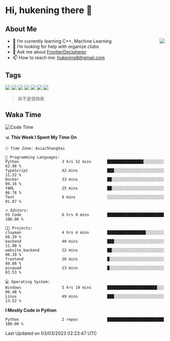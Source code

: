 # Hi, hukening there 👋

## About Me

<a href="#">
  <img align="right" src="https://github-readme-stats-git-masterrstaa-rickstaa.vercel.app/api?username=Tokyo469&count_private=true&show_icons=true&bg_color=15,f2f7fd,E0EAFC" />
</a>

- 🌱 I’m currently learning C++, Machine Learning
- 🤔 I’m looking for help with organize clubs
- 💬 Ask me about [FrontierDecipherer](https://github.com/FrontierDecipherer)
- 📫 How to reach me: hukening8@gmail.com

## Tags

![](https://img.shields.io/badge/-Python-3e74a2?style=flat-square&logo=Python&logoColor=fff)
![](https://img.shields.io/badge/-C++-00579c?style=flat-square&logo=cplusplus&logoColor=fff)
![](https://img.shields.io/badge/-Node.js-339933?style=flat-square&logo=Node.js&logoColor=fff)
![](https://img.shields.io/badge/-React-2d98ce?style=flat-square&logo=React&logoColor=fff)
![](https://img.shields.io/badge/-Linux-000000?style=flat-square&logo=Linux&logoColor=fff)
![](https://img.shields.io/badge/-MySQL-4479A1?style=flat-square&logo=MySQL&logoColor=fff)
![](https://img.shields.io/badge/-MongoDB-47A248?style=flat-square&logo=MongoDB&logoColor=fff)

> 并不是很熟练

## Waka Time

<!--START_SECTION:waka-->
![Code Time](http://img.shields.io/badge/Code%20Time-161%20hrs%2032%20mins-blue)

📊 **This Week I Spent My Time On** 

```text
🕑︎ Time Zone: Asia/Shanghai

💬 Programming Languages: 
Python                   3 hrs 52 mins       ████████████████░░░░░░░░░   62.98 % 
TypeScript               42 mins             ███░░░░░░░░░░░░░░░░░░░░░░   11.52 % 
Docker                   33 mins             ██░░░░░░░░░░░░░░░░░░░░░░░   09.16 % 
YAML                     25 mins             ██░░░░░░░░░░░░░░░░░░░░░░░   06.78 % 
Text                     6 mins              ░░░░░░░░░░░░░░░░░░░░░░░░░   01.87 % 

🔥 Editors: 
VS Code                  6 hrs 9 mins        █████████████████████████   100.00 % 

🐱‍💻 Projects: 
clayman                  4 hrs 4 mins        █████████████████░░░░░░░░   66.39 % 
backend                  40 mins             ███░░░░░░░░░░░░░░░░░░░░░░   11.00 % 
website_backend          22 mins             ██░░░░░░░░░░░░░░░░░░░░░░░   06.10 % 
frontend                 18 mins             █░░░░░░░░░░░░░░░░░░░░░░░░   04.88 % 
pisquad                  13 mins             █░░░░░░░░░░░░░░░░░░░░░░░░   03.53 % 

💻 Operating System: 
Windows                  5 hrs 19 mins       ██████████████████████░░░   86.48 % 
Linux                    49 mins             ███░░░░░░░░░░░░░░░░░░░░░░   13.52 % 
```

**I Mostly Code in Python** 

```text
Python                   2 repos             █████████████████████████   100.00 % 
```




 Last Updated on 03/03/2023 02:23:47 UTC
<!--END_SECTION:waka-->
